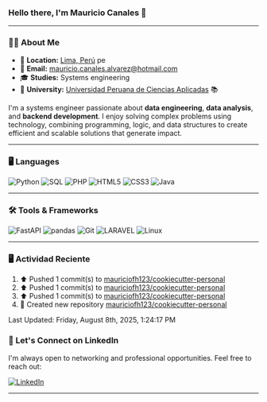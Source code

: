 ### **Hello there, I'm Mauricio Canales 👋**

---

### 🧑‍💻 **About Me**

- 📍 **Location:** <a href="https://www.google.com/maps/search/bogot%C3%A1/@4.6486259,-74.2478946,11z" target="_blank">Lima, Perú</a> pe 
- 📧 **Email:** [mauricio.canales.alvarez@hotmail.com](mailto:mauricio.canales.alvarez@hotmail.com) 
- 🎓 **Studies:** Systems engineering
- 🏫 **University:** [Universidad Peruana de Ciencias Aplicadas](https://www.upc.edu.pe/) 📚 



I'm a systems engineer passionate about **data engineering**, **data analysis**, and **backend development**. I enjoy solving complex problems using technology, combining programming, logic, and data structures to create efficient and scalable solutions that generate impact.

---

### 🖥️ **Languages**
![Python](https://img.shields.io/badge/Python-3776AB?style=for-the-badge&logo=python&logoColor=white)
![SQL](https://img.shields.io/badge/SQL-316192?style=for-the-badge&logo=postgresql&logoColor=white)
![PHP](https://img.shields.io/badge/PHP-777BB4?style=for-the-badge&logo=php&logoColor=white)
![HTML5](https://img.shields.io/badge/HTML5-E34F26?style=for-the-badge&logo=html5&logoColor=white)
![CSS3](https://img.shields.io/badge/CSS3-1572B6?style=for-the-badge&logo=css3&logoColor=white)
![Java](https://img.shields.io/badge/Java-ED8B00?style=for-the-badge&logo=openjdk&logoColor=white)

---

### 🛠️ **Tools & Frameworks**
![FastAPI](https://img.shields.io/badge/FastAPI-009688?style=for-the-badge&logo=fastapi&logoColor=white)
![pandas](https://img.shields.io/badge/pandas-150458?style=for-the-badge&logo=pandas&logoColor=white)
![Git](https://img.shields.io/badge/Git-F05032?style=for-the-badge&logo=git&logoColor=white)
![LARAVEL](https://img.shields.io/badge/Laravel-FF2D20?style=for-the-badge&logo=laravel&logoColor=white)
![Linux](https://img.shields.io/badge/Linux-FCC624?style=for-the-badge&logo=linux&logoColor=black)

---

### 🖥️ Actividad Reciente
<!--RECENT_ACTIVITY:start-->
1. ⬆️ Pushed 1 commit(s) to [mauriciofh123/cookiecutter-personal](https://github.com/mauriciofh123/cookiecutter-personal)<br>
2. ⬆️ Pushed 1 commit(s) to [mauriciofh123/cookiecutter-personal](https://github.com/mauriciofh123/cookiecutter-personal)<br>
3. ⬆️ Pushed 1 commit(s) to [mauriciofh123/cookiecutter-personal](https://github.com/mauriciofh123/cookiecutter-personal)<br>
4. 📔 Created new repository [mauriciofh123/cookiecutter-personal](https://github.com/mauriciofh123/cookiecutter-personal)<br>
<!--RECENT_ACTIVITY:end-->
<!--RECENT_ACTIVITY:last_update-->
Last Updated: Friday, August 8th, 2025, 1:24:17 PM
<!--RECENT_ACTIVITY:last_update_end-->


### 📇 Let's Connect on LinkedIn

I'm always open to networking and professional opportunities. Feel free to reach out:

[![LinkedIn](https://img.shields.io/badge/LinkedIn-0077B5?style=for-the-badge&logo=linkedin&logoColor=white)](https://www.linkedin.com/in/jorge-mauricio-canales-alvarez-80b200245/)

---
